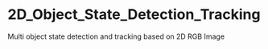 # 2D_Object_State_Detection_Tracking
Multi object state detection and tracking based on 2D RGB Image
